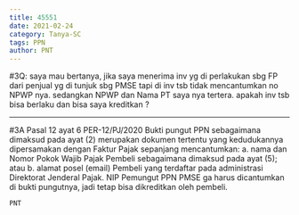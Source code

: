 ```yaml
---
title: 45551
date: 2021-02-24
category: Tanya-SC
tags: PPN
author: PNT
---
```


#3Q: saya mau bertanya, jika saya menerima inv yg di perlakukan sbg FP dari penjual yg di tunjuk sbg PMSE tapi di inv tsb tidak mencantumkan no NPWP nya. sedangkan NPWP dan Nama PT saya nya tertera. apakah inv tsb bisa berlaku dan bisa saya kreditkan ?

---

#3A Pasal 12 ayat 6 PER-12/PJ/2020 Bukti pungut PPN sebagaimana dimaksud pada ayat (2) merupakan dokumen tertentu yang kedudukannya dipersamakan dengan Faktur Pajak sepanjang mencantumkan: a. nama dan Nomor Pokok Wajib Pajak Pembeli sebagaimana dimaksud pada ayat (5); atau b. alamat posel (email) Pembeli yang terdaftar pada administrasi Direktorat Jenderal Pajak. NIP Pemungut PPN PMSE ga harus dicantumkan di bukti pungutnya, jadi tetap bisa dikreditkan oleh pembeli.

`PNT`
